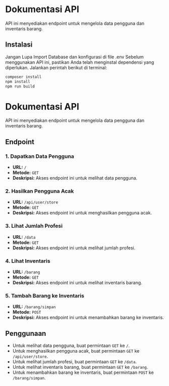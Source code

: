 # Dokumentasi API

API ini menyediakan endpoint untuk mengelola data pengguna dan inventaris barang.

## Instalasi
Jangan Lupa Import Database dan konfigurasi di file .env
Sebelum menggunakan API ini, pastikan Anda telah menginstal dependensi yang diperlukan. Jalankan perintah berikut di terminal:

```bash
composer install
npm install
npm run build
```

# Dokumentasi API

API ini menyediakan endpoint untuk mengelola data pengguna dan inventaris barang.

## Endpoint

### 1. Dapatkan Data Pengguna

- **URL:** `/`
- **Metode:** `GET`
- **Deskripsi:** Akses endpoint ini untuk melihat data pengguna.

### 2. Hasilkan Pengguna Acak

- **URL:** `/api/user/store`
- **Metode:** `GET`
- **Deskripsi:** Akses endpoint ini untuk menghasilkan pengguna acak.

### 3. Lihat Jumlah Profesi

- **URL:** `/data`
- **Metode:** `GET`
- **Deskripsi:** Akses endpoint ini untuk melihat jumlah profesi.

### 4. Lihat Inventaris

- **URL:** `/barang`
- **Metode:** `GET`
- **Deskripsi:** Akses endpoint ini untuk melihat inventaris barang.

### 5. Tambah Barang ke Inventaris

- **URL:** `/barang/simpan`
- **Metode:** `POST`
- **Deskripsi:** Akses endpoint ini untuk menambahkan barang ke inventaris.

## Penggunaan

- Untuk melihat data pengguna, buat permintaan `GET` ke `/`.
- Untuk menghasilkan pengguna acak, buat permintaan `GET` ke `/api/user/store`.
- Untuk melihat jumlah profesi, buat permintaan `GET` ke `/data`.
- Untuk melihat inventaris barang, buat permintaan `GET` ke `/barang`.
- Untuk menambahkan barang ke inventaris, buat permintaan `POST` ke `/barang/simpan`.

